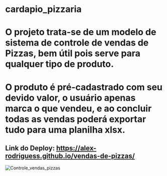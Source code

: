 # cardapio_pizzaria
# O projeto trata-se de um modelo de sistema de controle de vendas de Pizzas, bem útil pois serve para qualquer tipo de produto.
# O produto é pré-cadastrado com seu devido valor, o usuário apenas marca o que vendeu, e ao concluir todas as vendas poderá exportar tudo para uma planilha xlsx. 
## Link do Deploy: https://alex-rodriguess.github.io/vendas-de-pizzas/
![Controle_vendas_pizzas](https://user-images.githubusercontent.com/94028723/221330069-be221bf0-a20d-484f-be42-58c07248d035.gif)
